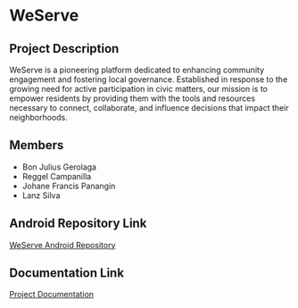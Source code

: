 # WeServe

## Project Description
WeServe is a pioneering platform dedicated to enhancing community engagement and fostering local governance. Established in response to the growing need for active participation in civic matters, our mission is to empower residents by providing them with the tools and resources necessary to connect, collaborate, and influence decisions that impact their neighborhoods.

## Members
- Bon Julius Gerolaga
- Reggel Campanilla
- Johane Francis Panangin
- Lanz Silva

## Android Repository Link
[WeServe Android Repository](https://github.com/Vaughner123/ELDROID_WeServe_10-30-1-30PM/new/WeServe?filename=README.md)

## Documentation Link
[Project Documentation](https://docs.google.com/document/d/1LQJ6ZrTwSak-77Y5plpAPC2dFoOmbto_j_d_WiYidbw/edit?usp=sharing)
